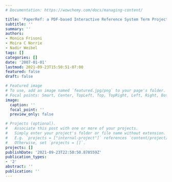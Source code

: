```yaml
---
# Documentation: https://wowchemy.com/docs/managing-content/

title: 'PaperRef: a PDF-based Interactive Reference System Term Project'
subtitle: ''
summary: ''
authors:
- Monica Frisoni
- Moira C Norrie
- Nadir Weibel
tags: []
categories: []
date: '2007-01-01'
lastmod: 2021-09-23T15:50:51-07:00
featured: false
draft: false

# Featured image
# To use, add an image named `featured.jpg/png` to your page's folder.
# Focal points: Smart, Center, TopLeft, Top, TopRight, Left, Right, BottomLeft, Bottom, BottomRight.
image:
  caption: ''
  focal_point: ''
  preview_only: false

# Projects (optional).
#   Associate this post with one or more of your projects.
#   Simply enter your project's folder or file name without extension.
#   E.g. `projects = ["internal-project"]` references `content/project/deep-learning/index.md`.
#   Otherwise, set `projects = []`.
projects: []
publishDate: '2021-09-23T22:50:50.878559Z'
publication_types:
- '2'
abstract: ''
publication: ''
---
```

